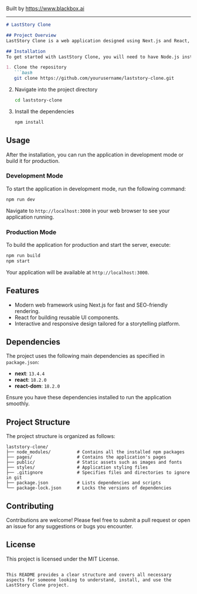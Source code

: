 
Built by https://www.blackbox.ai

---

```markdown
# LastStory Clone

## Project Overview
LastStory Clone is a web application designed using Next.js and React, mimicking the features and functionalities of a storytelling platform. This project serves as an excellent example of utilizing modern web technologies to create a fast, responsive, and interactive web application.

## Installation
To get started with LastStory Clone, you will need to have Node.js installed on your machine. Once you have Node.js set up, follow these steps:

1. Clone the repository
   ```bash
   git clone https://github.com/yourusername/laststory-clone.git
   ```
2. Navigate into the project directory
   ```bash
   cd laststory-clone
   ```
3. Install the dependencies
   ```bash
   npm install
   ```

## Usage
After the installation, you can run the application in development mode or build it for production.

### Development Mode
To start the application in development mode, run the following command:
```bash
npm run dev
```
Navigate to `http://localhost:3000` in your web browser to see your application running.

### Production Mode
To build the application for production and start the server, execute:
```bash
npm run build
npm start
```
Your application will be available at `http://localhost:3000`.

## Features
- Modern web framework using Next.js for fast and SEO-friendly rendering.
- React for building reusable UI components.
- Interactive and responsive design tailored for a storytelling platform.

## Dependencies
The project uses the following main dependencies as specified in `package.json`:

- **next**: `13.4.4`
- **react**: `18.2.0`
- **react-dom**: `18.2.0`

Ensure you have these dependencies installed to run the application smoothly.

## Project Structure
The project structure is organized as follows:

```
laststory-clone/
├── node_modules/          # Contains all the installed npm packages
├── pages/                 # Contains the application's pages
├── public/                # Static assets such as images and fonts
├── styles/                # Application styling files
├── .gitignore             # Specifies files and directories to ignore in git
├── package.json           # Lists dependencies and scripts
└── package-lock.json      # Locks the versions of dependencies
```

## Contributing
Contributions are welcome! Please feel free to submit a pull request or open an issue for any suggestions or bugs you encounter.

## License
This project is licensed under the MIT License.

```

This README provides a clear structure and covers all necessary aspects for someone looking to understand, install, and use the LastStory Clone project.